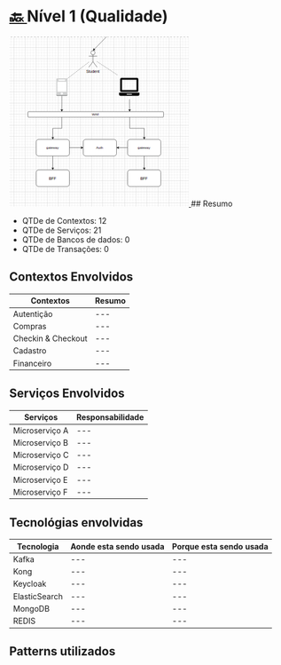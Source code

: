 
<h1><a href="./../"> 🔙 </a> Nível 1 (Qualidade)</h1>

<a href="">
<img src="./capa.png" />
</a>
## Resumo

* QTDe de Contextos: 12
* QTDe de Serviços: 21
* QTDe de Bancos de dados: 0
* QTDe de Transações: 0

## Contextos Envolvidos

| Contextos                  | Resumo                                            |
| -------------------------- | ------------------------------------------------- |
| Autentição                 | ---                                               |
| Compras                    | ---                                               |
| Checkin & Checkout         | ---                                               |
| Cadastro                   | ---                                               |
| Financeiro                 | ---                                               |


## Serviços Envolvidos

| Serviços                   | Responsabilidade                                  |
| -------------------------- | ------------------------------------------------- |
| Microserviço A             | ---                                               |
| Microserviço B             | ---                                               |
| Microserviço C             | ---                                               |
| Microserviço D             | ---                                               |
| Microserviço E             | ---                                               |
| Microserviço F             | ---                                               |


## Tecnológias envolvidas

| Tecnologia    | Aonde esta sendo usada  | Porque esta sendo usada |
| ------------- | ----------------------- | ----------------------- |
| Kafka         | ---                     | ---                     |
| Kong          | ---                     | ---                     |
| Keycloak      | ---                     | ---                     |
| ElasticSearch | ---                     | ---                     |
| MongoDB       | ---                     | ---                     |
| REDIS         | ---                     | ---                     |

## Patterns utilizados

